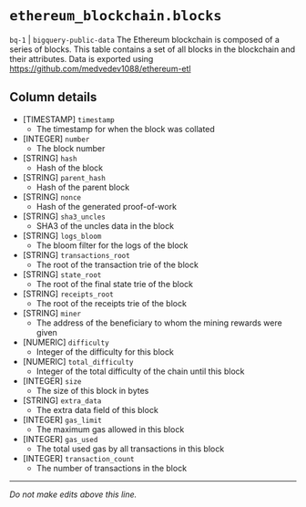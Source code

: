 # `ethereum_blockchain.blocks`
`bq-1` | `bigquery-public-data`
The Ethereum blockchain is composed of a series of blocks. This table contains a set of all blocks in the blockchain and their attributes. 
Data is exported using https://github.com/medvedev1088/ethereum-etl

## Column details
* [TIMESTAMP] `timestamp`
  - The timestamp for when the block was collated
* [INTEGER]   `number`
  - The block number
* [STRING]    `hash`
  - Hash of the block
* [STRING]    `parent_hash`
  - Hash of the parent block
* [STRING]    `nonce`
  - Hash of the generated proof-of-work
* [STRING]    `sha3_uncles`
  - SHA3 of the uncles data in the block
* [STRING]    `logs_bloom`
  - The bloom filter for the logs of the block
* [STRING]    `transactions_root`
  - The root of the transaction trie of the block
* [STRING]    `state_root`
  - The root of the final state trie of the block
* [STRING]    `receipts_root`
  - The root of the receipts trie of the block
* [STRING]    `miner`
  - The address of the beneficiary to whom the mining rewards were given
* [NUMERIC]   `difficulty`
  - Integer of the difficulty for this block
* [NUMERIC]   `total_difficulty`
  - Integer of the total difficulty of the chain until this block
* [INTEGER]   `size`
  - The size of this block in bytes
* [STRING]    `extra_data`
  - The extra data field of this block
* [INTEGER]   `gas_limit`
  - The maximum gas allowed in this block
* [INTEGER]   `gas_used`
  - The total used gas by all transactions in this block
* [INTEGER]   `transaction_count`
  - The number of transactions in the block

-------------------------------------------------------------------------------
*Do not make edits above this line.*
